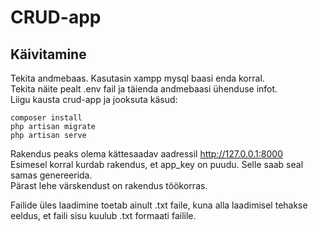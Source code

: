 # CRUD-app

## Käivitamine
Tekita andmebaas. Kasutasin xampp mysql baasi enda korral.  
Tekita näite pealt .env fail ja täienda andmebaasi ühenduse infot.  
Liigu kausta crud-app ja jooksuta käsud:

```
composer install
php artisan migrate
php artisan serve
```

Rakendus peaks olema kättesaadav aadressil http://127.0.0.1:8000  
Esimesel korral kurdab rakendus, et app_key on puudu. Selle saab seal samas genereerida.  
Pärast lehe värskendust on rakendus töökorras.  

Failide üles laadimine toetab ainult .txt faile, kuna alla laadimisel tehakse eeldus, et faili sisu kuulub .txt formaati failile.
